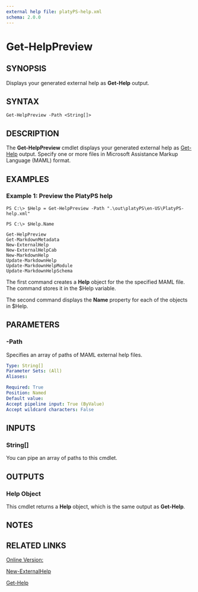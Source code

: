 ```yaml
---
external help file: platyPS-help.xml
schema: 2.0.0
---
```


# Get-HelpPreview
## SYNOPSIS
Displays your generated external help as **Get-Help** output.

## SYNTAX

```
Get-HelpPreview -Path <String[]>
```

## DESCRIPTION
The **Get-HelpPreview** cmdlet displays your generated external help as [Get-Help](https://msdn.microsoft.com/en-us/library/dd878343.aspx) output. Specify one or more files in Microsoft Assistance Markup Language (MAML) format.

## EXAMPLES

### Example 1: Preview the PlatyPS help
```
PS C:\> $Help = Get-HelpPreview -Path ".\out\platyPS\en-US\PlatyPS-help.xml"

PS C:\> $Help.Name

Get-HelpPreview
Get-MarkdownMetadata
New-ExternalHelp
New-ExternalHelpCab
New-MarkdownHelp
Update-MarkdownHelp
Update-MarkdownHelpModule
Update-MarkdownHelpSchema
```

The first command creates a **Help** object for the the specified MAML file. The command stores it in the $Help variable.

The second command displays the **Name** property for each of the objects in $Help.

## PARAMETERS

### -Path
Specifies an array of paths of MAML external help files.

```yaml
Type: String[]
Parameter Sets: (All)
Aliases:

Required: True
Position: Named
Default value:
Accept pipeline input: True (ByValue)
Accept wildcard characters: False
```

## INPUTS

### String[]
You can pipe an array of paths to this cmdlet.

## OUTPUTS

### Help Object
This cmdlet returns a **Help** object, which is the same output as **Get-Help**.

## NOTES

## RELATED LINKS

[Online Version:](https://github.com/PowerShell/platyPS/blob/master/docs/Get-HelpPreview.md)

[New-ExternalHelp](New-ExternalHelp.md)

[Get-Help](https://msdn.microsoft.com/en-us/library/dd878343.aspx)
